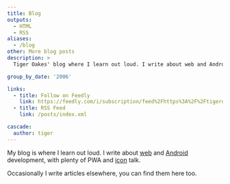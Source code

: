 ```yaml
---
title: Blog
outputs:
  - HTML
  - RSS
aliases:
  - /blog
other: More blog posts
description: >
  Tiger Oakes' blog where I learn out loud. I write about web and Android development, with plenty of PWA and icon talk.

group_by_date: '2006'

links:
  - title: Follow on Feedly
    link: https://feedly.com/i/subscription/feed%2Fhttps%3A%2F%2Ftigeroakes.com%2Fposts%2Findex.xml
  - title: RSS Feed
    link: /posts/index.xml

cascade:
  author: tiger
---
```


My blog is where I learn out loud. I write about [web](tags/web/) and [Android](tags/android/) development, with plenty of PWA and [icon](tags/icons/) talk.

Occasionally I write articles elsewhere, you can find them here too.
